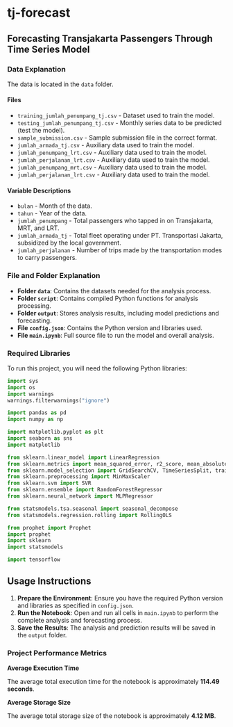 # tj-forecast

## Forecasting Transjakarta Passengers Through Time Series Model

### Data Explanation
The data is located in the `data` folder.

#### Files
- `training_jumlah_penumpang_tj.csv` - Dataset used to train the model.
- `testing_jumlah_penumpang_tj.csv` - Monthly series data to be predicted (test the model).
- `sample_submission.csv` - Sample submission file in the correct format.
- `jumlah_armada_tj.csv` - Auxiliary data used to train the model.
- `jumlah_penumpang_lrt.csv` - Auxiliary data used to train the model.
- `jumlah_perjalanan_lrt.csv` - Auxiliary data used to train the model.
- `jumlah_penumpang_mrt.csv` - Auxiliary data used to train the model.
- `jumlah_perjalanan_lrt.csv` - Auxiliary data used to train the model.

#### Variable Descriptions
- `bulan` - Month of the data.
- `tahun` - Year of the data.
- `jumlah_penumpang` - Total passengers who tapped in on Transjakarta, MRT, and LRT.
- `jumlah_armada_tj` - Total fleet operating under PT. Transportasi Jakarta, subsidized by the local government.
- `jumlah_perjalanan` - Number of trips made by the transportation modes to carry passengers.

### File and Folder Explanation
- **Folder `data`**: Contains the datasets needed for the analysis process.
- **Folder `script`**: Contains compiled Python functions for analysis processing.
- **Folder `output`**: Stores analysis results, including model predictions and forecasting.
- **File `config.json`**: Contains the Python version and libraries used.
- **File `main.ipynb`**: Full source file to run the model and overall analysis.

### Required Libraries

To run this project, you will need the following Python libraries:

```python
import sys
import os
import warnings
warnings.filterwarnings("ignore")

import pandas as pd
import numpy as np

import matplotlib.pyplot as plt
import seaborn as sns
import matplotlib

from sklearn.linear_model import LinearRegression
from sklearn.metrics import mean_squared_error, r2_score, mean_absolute_error
from sklearn.model_selection import GridSearchCV, TimeSeriesSplit, train_test_split
from sklearn.preprocessing import MinMaxScaler
from sklearn.svm import SVR
from sklearn.ensemble import RandomForestRegressor
from sklearn.neural_network import MLPRegressor

from statsmodels.tsa.seasonal import seasonal_decompose
from statsmodels.regression.rolling import RollingOLS

from prophet import Prophet
import prophet
import sklearn
import statsmodels

import tensorflow
```

## Usage Instructions
1. **Prepare the Environment**: Ensure you have the required Python version and libraries as specified in `config.json`.
2. **Run the Notebook**: Open and run all cells in `main.ipynb` to perform the complete analysis and forecasting process.
3. **Save the Results**: The analysis and prediction results will be saved in the `output` folder.

### Project Performance Metrics

**Average Execution Time**

The average total execution time for the notebook is approximately **114.49 seconds**.

**Average Storage Size**

The average total storage size of the notebook is approximately **4.12 MB**.
